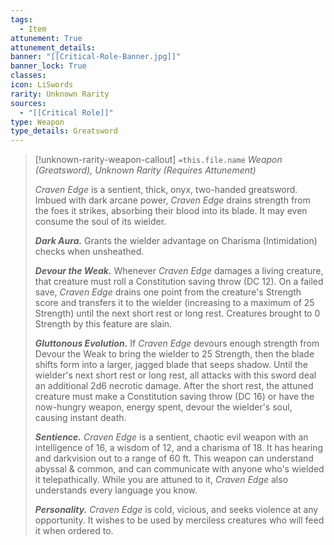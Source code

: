 ```yaml
---
tags:
  - Item
attunement: True
attunement_details: 
banner: "[[Critical-Role-Banner.jpg]]"
banner_lock: True
classes:
icon: LiSwords
rarity: Unknown Rarity
sources:
  - "[[Critical Role]]"
type: Weapon
type_details: Greatsword
---
```

>[!unknown-rarity-weapon-callout] `=this.file.name`
>*Weapon (Greatsword), Unknown Rarity (Requires Attunement)*
>
>*Craven Edge* is a sentient, thick, onyx, two-handed greatsword. Imbued with dark arcane power, *Craven Edge* drains strength from the foes it strikes, absorbing their blood into its blade. It may even consume the soul of its wielder.
>
>***Dark Aura.*** Grants the wielder advantage on Charisma (Intimidation) checks when unsheathed.
>
>***Devour the Weak.*** Whenever *Craven Edge* damages a living creature, that creature must roll a Constitution saving throw (DC 12). On a failed save, *Craven Edge* drains one point from the creature's Strength score and transfers it to the wielder (increasing to a maximum of 25 Strength) until the next short rest or long rest. Creatures brought to 0 Strength by this feature are slain.
>
>***Gluttonous Evolution.*** If *Craven Edge* devours enough strength from Devour the Weak to bring the wielder to 25 Strength, then the blade shifts form into a larger, jagged blade that seeps shadow. Until the wielder's next short rest or long rest, all attacks with this sword deal an additional 2d6 necrotic damage. After the short rest, the attuned creature must make a Constitution saving throw (DC 16) or have the now-hungry weapon, energy spent, devour the wielder's soul, causing instant death.
>
>***Sentience.*** *Craven Edge* is a sentient, chaotic evil weapon with an intelligence of 16, a wisdom of 12, and a charisma of 18. It has hearing and darkvision out to a range of 60 ft. This weapon can understand abyssal & common, and can communicate with anyone who's wielded it telepathically. While you are attuned to it, *Craven Edge* also understands every language you know.
>
>***Personality.*** *Craven Edge* is cold, vicious, and seeks violence at any opportunity. It wishes to be used by merciless creatures who will feed it when ordered to.
>
>
